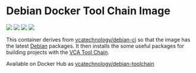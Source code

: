 # Debian Docker Tool Chain Image

[![](https://images.microbadger.com/badges/image/vcatechnology/debian-toolchain.svg)](http://microbadger.com/images/vcatechnology/debian-toolchain "Image Layers") [![](https://images.microbadger.com/badges/version/vcatechnology/debian.svg)](http://microbadger.com/images/vcatechnology/debian-toolchain "Image Version") [![](https://images.microbadger.com/badges/license/vcatechnology/debian-toolchain.svg)](https://microbadger.com/images/vcatechnology/debian-toolchain "Image License")  [![](https://images.microbadger.com/badges/commit/vcatechnology/debian-toolchain.svg)](https://github.com/vcatechnology/docker-debian-toolchain "Image Commit")

This container derives from
[vcatechnology/debian-ci](https://hub.docker.com/r/vcatechnology/debian-ci) so that the
image has the latest [Debian](https://www.debian.org/) packages. It then
installs the some useful packages for building projects with the
[VCA Tool Chain](https://gitlab.vcatechnology.com/tool-chain/tool-chain).

Available on Docker Hub as [vcatechnology/debian-toolchain](https://hub.docker.com/r/vcatechnology/debian-toolchain/)
